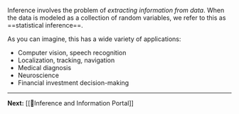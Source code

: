 Inference involves the problem of *extracting information from data*. When the data is modeled as a collection of random variables, we refer to this as ==statistical inference==.

As you can imagine, this has a wide variety of applications:

* Computer vision, speech recognition
* Localization, tracking, navigation
* Medical diagnosis
* Neuroscience
* Financial investment decision-making

---

**Next:** [[🤔Inference and Information Portal]]